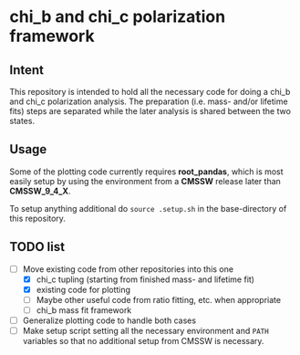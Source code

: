 # chi\_b and chi\_c polarization framework

## Intent
This repository is intended to hold all the necessary code for doing a chi\_b and chi\_c polarization analysis. The preparation (i.e. mass- and/or lifetime fits) steps are separated while the later analysis is shared between the two states.

## Usage
Some of the plotting code currently requires **root_pandas**, which is most easily setup by using the environment from a **CMSSW** release later than **CMSSW_9_4_X**.

To setup anything additional do `source .setup.sh` in the base-directory of this repository.

## TODO list
* [ ] Move existing code from other repositories into this one
  - [x] chi\_c tupling (starting from finished mass- and lifetime fit)
  - [x] existing code for plotting
  - [ ] Maybe other useful code from ratio fitting, etc. when appropriate
  - [ ] chi\_b mass fit framework
* [ ] Generalize plotting code to handle both cases
* [ ] Make setup script setting all the necessary environment and `PATH` variables so that no additional setup from CMSSW is necessary.
